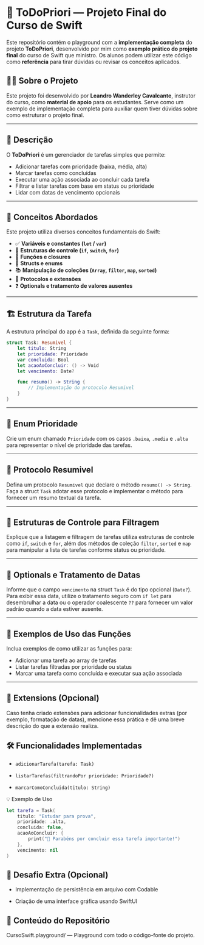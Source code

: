 # 📝 ToDoPriori — Projeto Final do Curso de Swift

Este repositório contém o playground com a **implementação completa** do projeto **ToDoPriori**, desenvolvido por mim como **exemplo prático do projeto final** do curso de Swift que ministro. Os alunos podem utilizar este código como **referência** para tirar dúvidas ou revisar os conceitos aplicados.

## 🧑‍🏫 Sobre o Projeto

Este projeto foi desenvolvido por **Leandro Wanderley Cavalcante**, instrutor do curso, como **material de apoio** para os estudantes. Serve como um exemplo de implementação completa para auxiliar quem tiver dúvidas sobre como estruturar o projeto final.

---

## 🚀 Descrição

O **ToDoPriori** é um gerenciador de tarefas simples que permite:

- Adicionar tarefas com prioridade (baixa, média, alta)
- Marcar tarefas como concluídas
- Executar uma ação associada ao concluir cada tarefa
- Filtrar e listar tarefas com base em status ou prioridade
- Lidar com datas de vencimento opcionais

---

## 🧠 Conceitos Abordados

Este projeto utiliza diversos conceitos fundamentais do Swift:

- ✅ **Variáveis e constantes (`let` / `var`)**
- 🔁 **Estruturas de controle (`if`, `switch`, `for`)**
- 🧩 **Funções e closures**
- 🧱 **Structs e enums**
- 📚 **Manipulação de coleções (`Array`, `filter`, `map`, `sorted`)**
- 📜 **Protocolos e extensões**
- ❓ **Optionals e tratamento de valores ausentes**

---

## 🏗️ Estrutura da Tarefa

A estrutura principal do app é a `Task`, definida da seguinte forma:

```swift
struct Task: Resumivel {
    let titulo: String
    let prioridade: Prioridade
    var concluida: Bool
    let acaoAoConcluir: () -> Void
    let vencimento: Date?

    func resumo() -> String {
        // Implementação do protocolo Resumivel
    }
}
```

---

## 📌 Enum Prioridade

Crie um enum chamado `Prioridade` com os casos `.baixa`, `.media` e `.alta` para representar o nível de prioridade das tarefas.

---

## 📌 Protocolo Resumivel

Defina um protocolo `Resumivel` que declare o método `resumo() -> String`. Faça a struct `Task` adotar esse protocolo e implementar o método para fornecer um resumo textual da tarefa.

---

## 📌 Estruturas de Controle para Filtragem

Explique que a listagem e filtragem de tarefas utiliza estruturas de controle como `if`, `switch` e `for`, além dos métodos de coleção `filter`, `sorted` e `map` para manipular a lista de tarefas conforme status ou prioridade.

---

## 📌 Optionals e Tratamento de Datas

Informe que o campo `vencimento` na struct `Task` é do tipo opcional (`Date?`). Para exibir essa data, utilize o tratamento seguro com `if let` para desembrulhar a data ou o operador coalescente `??` para fornecer um valor padrão quando a data estiver ausente.

---

## 📌 Exemplos de Uso das Funções

Inclua exemplos de como utilizar as funções para:

- Adicionar uma tarefa ao array de tarefas
- Listar tarefas filtradas por prioridade ou status
- Marcar uma tarefa como concluída e executar sua ação associada

---

## 📌 Extensions (Opcional)

Caso tenha criado extensões para adicionar funcionalidades extras (por exemplo, formatação de datas), mencione essa prática e dê uma breve descrição do que a extensão realiza.


## 🛠 Funcionalidades Implementadas
 - `adicionarTarefa(tarefa: Task)`

 - `listarTarefas(filtrandoPor prioridade: Prioridade?)`

 - `marcarComoConcluida(titulo: String)`

💡 Exemplo de Uso
```swift
let tarefa = Task(
    titulo: "Estudar para prova",
    prioridade: .alta,
    concluida: false,
    acaoAoConcluir: {
        print("🎉 Parabéns por concluir essa tarefa importante!")
    },
    vencimento: nil
)
```
## 🌟 Desafio Extra (Opcional)
 - Implementação de persistência em arquivo com Codable

 - Criação de uma interface gráfica usando SwiftUI

## 📁 Conteúdo do Repositório
CursoSwift.playground/ — Playground com todo o código-fonte do projeto.
